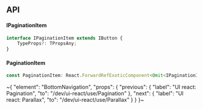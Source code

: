 

## API

#### IPaginationItem

```ts
interface IPaginationItem extends IButton {
    TypeProps?: TPropsAny;
}
```

#### PaginationItem

```ts
const PaginationItem: React.ForwardRefExoticComponent<Omit<IPaginationItem, "ref"> & React.RefAttributes<unknown>>;
```


~{
  "element": "BottomNavigation",
  "props": {
    "previous": {
      "label": "UI react: Pagination",
      "to": "/dev/ui-react/use/Pagination"
    },
    "next": {
      "label": "UI react: Parallax",
      "to": "/dev/ui-react/use/Parallax"
    }
  }
}~
